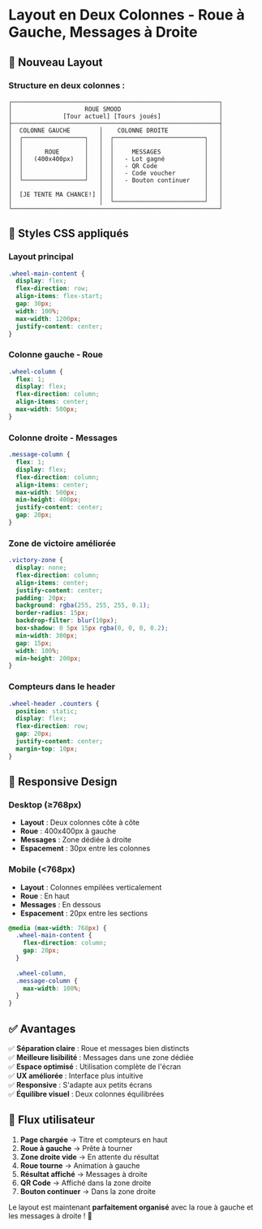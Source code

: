 # Layout en Deux Colonnes - Roue à Gauche, Messages à Droite

## 🎯 **Nouveau Layout**

### **Structure en deux colonnes :**
```
┌─────────────────────────────────────────────────────────┐
│                    ROUE SMOOD                           │
│              [Tour actuel] [Tours joués]                │
├─────────────────────────────────────────────────────────┤
│  COLONNE GAUCHE        │    COLONNE DROITE              │
│  ┌─────────────────┐   │  ┌─────────────────────────┐   │
│  │                 │   │  │                         │   │
│  │      ROUE       │   │  │     MESSAGES            │   │
│  │   (400x400px)   │   │  │   - Lot gagné           │   │
│  │                 │   │  │   - QR Code             │   │
│  │                 │   │  │   - Code voucher        │   │
│  └─────────────────┘   │  │   - Bouton continuer    │   │
│                        │  │                         │   │
│  [JE TENTE MA CHANCE!] │  │                         │   │
│                        │  └─────────────────────────┘   │
└─────────────────────────────────────────────────────────┘
```

## 🎨 **Styles CSS appliqués**

### **Layout principal**
```css
.wheel-main-content {
  display: flex;
  flex-direction: row;
  align-items: flex-start;
  gap: 30px;
  width: 100%;
  max-width: 1200px;
  justify-content: center;
}
```

### **Colonne gauche - Roue**
```css
.wheel-column {
  flex: 1;
  display: flex;
  flex-direction: column;
  align-items: center;
  max-width: 500px;
}
```

### **Colonne droite - Messages**
```css
.message-column {
  flex: 1;
  display: flex;
  flex-direction: column;
  align-items: center;
  max-width: 500px;
  min-height: 400px;
  justify-content: center;
  gap: 20px;
}
```

### **Zone de victoire améliorée**
```css
.victory-zone {
  display: none;
  flex-direction: column;
  align-items: center;
  justify-content: center;
  padding: 20px;
  background: rgba(255, 255, 255, 0.1);
  border-radius: 15px;
  backdrop-filter: blur(10px);
  box-shadow: 0 5px 15px rgba(0, 0, 0, 0.2);
  min-width: 300px;
  gap: 15px;
  width: 100%;
  min-height: 200px;
}
```

### **Compteurs dans le header**
```css
.wheel-header .counters {
  position: static;
  display: flex;
  flex-direction: row;
  gap: 20px;
  justify-content: center;
  margin-top: 10px;
}
```

## 📱 **Responsive Design**

### **Desktop (≥768px)**
- **Layout** : Deux colonnes côte à côte
- **Roue** : 400x400px à gauche
- **Messages** : Zone dédiée à droite
- **Espacement** : 30px entre les colonnes

### **Mobile (<768px)**
- **Layout** : Colonnes empilées verticalement
- **Roue** : En haut
- **Messages** : En dessous
- **Espacement** : 20px entre les sections

```css
@media (max-width: 768px) {
  .wheel-main-content {
    flex-direction: column;
    gap: 20px;
  }
  
  .wheel-column,
  .message-column {
    max-width: 100%;
  }
}
```

## ✅ **Avantages**

✅ **Séparation claire** : Roue et messages bien distincts  
✅ **Meilleure lisibilité** : Messages dans une zone dédiée  
✅ **Espace optimisé** : Utilisation complète de l'écran  
✅ **UX améliorée** : Interface plus intuitive  
✅ **Responsive** : S'adapte aux petits écrans  
✅ **Équilibre visuel** : Deux colonnes équilibrées  

## 🚀 **Flux utilisateur**

1. **Page chargée** → Titre et compteurs en haut
2. **Roue à gauche** → Prête à tourner
3. **Zone droite vide** → En attente du résultat
4. **Roue tourne** → Animation à gauche
5. **Résultat affiché** → Messages à droite
6. **QR Code** → Affiché dans la zone droite
7. **Bouton continuer** → Dans la zone droite

Le layout est maintenant **parfaitement organisé** avec la roue à gauche et les messages à droite ! 🎉

